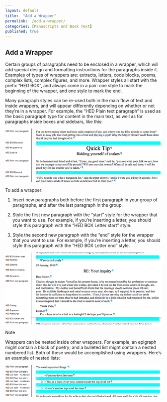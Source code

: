 ```yaml
---
layout: default
title:  "Add a Wrapper"
permalink:  /add-a-wrapper/
categories: [Manuscripts and Book Text]
published: true
---
```


<section data-type="chapter" class="hsecchapter" data-hederis-type="hsecchapter" id="add-a-wrapper" data-pi-attrs="id: add-a-wrapper"><h1 data-hederis-type="hblkchaptitle" class="hblkchaptitle" id="pAmztv4Zg">Add a Wrapper</h1>
    <p class="hblkp" data-hederis-type="hblkp" id="prC17Qj5u">Certain groups of paragraphs need to be enclosed in a wrapper, which will add special design and formatting instructions for the paragraphs inside it. Examples of types of wrappers are: extracts, letters, code blocks, poems, complex lists, complex figures, and more. Wrapper styles all start with the prefix &#8220;HED BOX&#8221;, and always come in a pair: one style to mark the beginning of the wrapper, and one style to mark the end.</p>
    <p class="hblkp" data-hederis-type="hblkp" id="pP3zUTBDE">Many paragraph styles can be re-used both in the main flow of text and inside wrappers, and will appear differently depending on whether or not they&#8217;re in a wrapper. For example, the &#8220;HED Plain text paragraph&#8221; is used as the basic paragraph type for content in the main text, as well as for paragraphs inside boxes and sidebars, like this:</p>
    <img data-hederis-type="hblkimg" class="hblkimg" id="pxXxFvUID" src="/images/wrapper1.png"/>
    <p class="hblkp" data-hederis-type="hblkp" id="pFr4LCjUa">To add a wrapper:</p>
    <ol class="hwprnum-list" data-hederis-type="hwprnum-list" id="pX68M1Bpg"><li class="hblkoli" data-hederis-type="hblkoli" id="lipyUxBnji"><p class="hblkoli" data-hederis-type="hblkoli" id="pRqKnPNOI">Insert new paragraphs both before the first paragraph in your group of paragraphs, and after the last paragraph in the group.</p></li>
    <li class="hblkoli" data-hederis-type="hblkoli" id="lis9zX6ArW"><p class="hblkoli" data-hederis-type="hblkoli" id="pI2wZqhGI">Style the first new paragraph with the &#8220;start&#8221; style for the wrapper that you want to use. For example, if you&#8217;re inserting a letter, you should style this paragraph with the &#8220;HED BOX Letter start&#8221; style.</p></li>
    <li class="hblkoli" data-hederis-type="hblkoli" id="linvT4jFtS"><p class="hblkoli" data-hederis-type="hblkoli" id="phD6NSnwc">Style the second new paragraph with the &#8220;end&#8221; style for the wrapper that you want to use. For example, if you&#8217;re inserting a letter, you should style this paragraph with the &#8220;HED BOX Letter end&#8221; style.</p></li>
    </ol>
    <img data-hederis-type="hblkimg" class="hblkimg" id="puy4UNsUi" src="/images/letter1.png"/>
    <aside class="hwprbox box" data-hederis-type="hwprbox" id="pis7m5BfB" data-type="sidebar"><p class="hblktype" data-hederis-type="hblktype" id="pUkiRvtlF">Note</p>
    <p class="hblkp" data-hederis-type="hblkp" id="pKU2WfusB">Wrappers can be nested inside other wrappers. For example, an epigraph might contain a block of poetry; and a bulleted list might contain a nested numbered list. Both of these would be accomplished using wrappers. Here&#8217;s an example of nested lists:</p>
    </aside>
    <img data-hederis-type="hblkimg" class="hblkimg" id="pauKLASVm" src="/images/list1.png"/>
    </section>
    